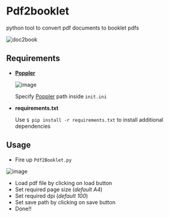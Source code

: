 # Pdf2booklet
python tool to convert pdf documents to booklet pdfs

 ![doc2book](https://helpx.adobe.com/acrobat/kb/print-booklets-acrobat-reader/_jcr_content/main-pars/image.img.png/booklet_v3.png)
 
## Requirements
- [**Poppler**](https://poppler.freedesktop.org/)

  ![image](https://user-images.githubusercontent.com/84170133/132122236-6f26f89e-7dc7-4ed4-a8f7-86fe26e3416f.png)
 
   Specify [Poppler](https://poppler.freedesktop.org/) path inside `init.ini`
 
 - **requirements.txt**

   Use `$ pip install -r requirements.txt` to install additional dependencies

## Usage
  
  - Fire up `Pdf2Booklet.py`
  
  ![image](https://user-images.githubusercontent.com/84170133/132122699-7046b915-9f7f-430e-9d82-cec0c17c10ee.png)
  
  - Load pdf file by clicking on load button
  - Set required page size (*default A4*)
  - Set required dpi (*default 100*)
  - Set save path by clicking on save button
  - Done!!

